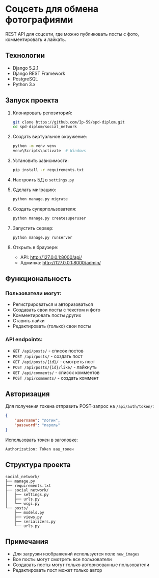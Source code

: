 # Соцсеть для обмена фотографиями

REST API для соцсети, где можно публиковать посты с фото, комментировать и лайкать.

## Технологии

- Django 5.2.1
- Django REST Framework
- PostgreSQL
- Python 3.x

## Запуск проекта

1. Клонировать репозиторий:
   
   ```bash
   git clone https://github.com/Ip-59/spd-diplom.git
   cd spd-diplom/social_network
   ```

2. Создать виртуальное окружение:
   
   ```bash
   python -m venv venv
   venv\Scripts\activate  # Windows
   ```

3. Установить зависимости:
   
   ```bash
   pip install -r requirements.txt
   ```

4. Настроить БД в `settings.py`

5. Сделать миграцию:
   
   ```bash
   python manage.py migrate
   ```

6. Создать суперпользователя:
   
   ```bash
   python manage.py createsuperuser
   ```

7. Запустить сервер:
   
   ```bash
   python manage.py runserver
   ```

8. Открыть в браузере:
   
   - API: http://127.0.0.1:8000/api/
   - Админка: http://127.0.0.1:8000/admin/

## Функциональность

### Пользователи могут:

- Регистрироваться и авторизоваться
- Создавать свои посты с текстом и фото
- Комментировать посты других
- Ставить лайки
- Редактировать (только) свои посты

### API endpoints:

- `GET /api/posts/` - список постов
- `POST /api/posts/` - создать пост
- `GET /api/posts/{id}/` - смотреть пост
- `POST /api/posts/{id}/like/` - лайкнуть
- `GET /api/comments/` - список комментов
- `POST /api/comments/` - создать коммент

## Авторизация

Для получения токена отправить POST-запрос на `/api/auth/token/`:

```json
{
    "username": "логин",
    "password": "пароль"
}
```

Использовать токен в заголовке:

```
Authorization: Token ваш_токен
```

## Структура проекта

```
social_network/
├── manage.py
├── requirements.txt
├── social_network/
│   ├── settings.py
│   ├── urls.py
│   └── wsgi.py
└── posts/
    ├── models.py
    ├── views.py
    ├── serializers.py
    └── urls.py
```

## Примечания

- Для загрузки изображений используется поле `new_images`
- Все посты могут смотреть все пользователи
- Создавать посты могут только авторизованные пользователи
- Редактировать пост может только автор
